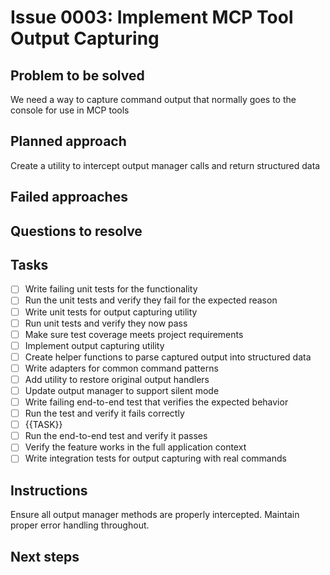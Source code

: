 # Issue 0003: Implement MCP Tool Output Capturing

## Problem to be solved
We need a way to capture command output that normally goes to the console for use in MCP tools

## Planned approach
Create a utility to intercept output manager calls and return structured data

## Failed approaches


## Questions to resolve


## Tasks
- [ ] Write failing unit tests for the functionality
- [ ] Run the unit tests and verify they fail for the expected reason
- [ ] Write unit tests for output capturing utility
- [ ] Run unit tests and verify they now pass
- [ ] Make sure test coverage meets project requirements
- [ ] Implement output capturing utility
- [ ] Create helper functions to parse captured output into structured data
- [ ] Write adapters for common command patterns
- [ ] Add utility to restore original output handlers
- [ ] Update output manager to support silent mode
- [ ] Write failing end-to-end test that verifies the expected behavior
- [ ] Run the test and verify it fails correctly
- [ ] {{TASK}}
- [ ] Run the end-to-end test and verify it passes
- [ ] Verify the feature works in the full application context
- [ ] Write integration tests for output capturing with real commands

## Instructions
Ensure all output manager methods are properly intercepted. Maintain proper error handling throughout.

## Next steps

